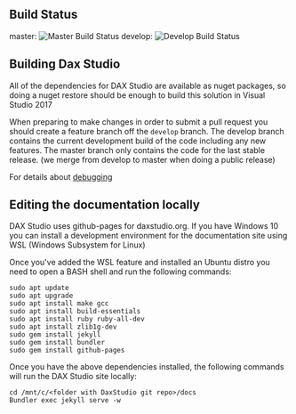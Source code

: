 ## Build Status
master: ![Master Build Status](https://ci.appveyor.com/api/projects/status/sl6fd3oelckihp3p?svg=true)
develop: ![Develop Build Status](https://ci.appveyor.com/api/projects/status/sl6fd3oelckihp3p/branch/develop?svg=true)

## Building Dax Studio

All of the dependencies for DAX Studio are available as nuget packages, 
so doing a nuget restore should be enough to build this solution in Visual Studio 2017

When preparing to make changes in order to submit a pull request you should create a feature
branch off the `develop` branch. The develop branch contains the current development build of the code
including any new features. The master branch only contains the code for the last stable release. 
(we merge from develop to master when doing a public release)

For details about [debugging](debugging)

## Editing the documentation locally

DAX Studio uses github-pages for daxstudio.org. If you have Windows 10 you can install a development
environment for the documentation site using WSL (Windows Subsystem for Linux)

Once you've added the WSL feature and installed an Ubuntu distro you need to open a BASH shell
and run the following commands:

```
sudo apt update
sudo apt upgrade
sudo apt install make gcc
sudo apt install build-essentials
sudo apt install ruby ruby-all-dev
sudo apt install zlib1g-dev
sudo gem install jekyll
sudo gem install bundler
sudo gem install github-pages 
```

Once you have the above dependencies installed, 
the following commands will run the DAX Studio site locally:
```
cd /mnt/c/<folder with DaxStudio git repo>/docs
Bundler exec jekyll serve -w
```